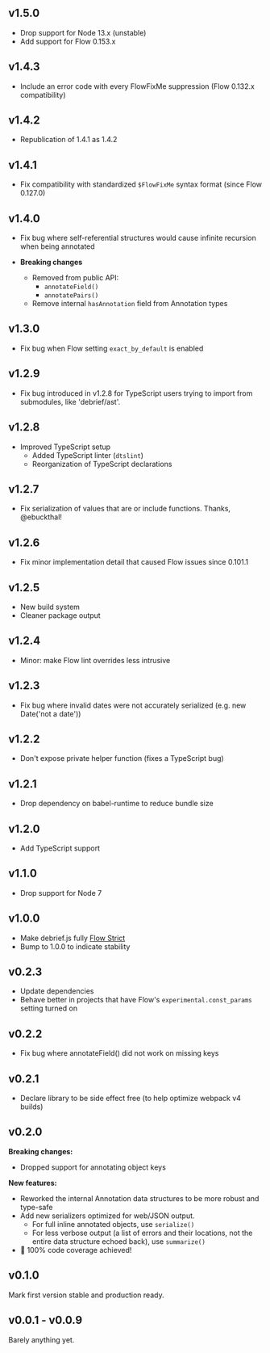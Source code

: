 ## v1.5.0

-   Drop support for Node 13.x (unstable)
-   Add support for Flow 0.153.x

## v1.4.3

-   Include an error code with every FlowFixMe suppression (Flow 0.132.x
    compatibility)

## v1.4.2

-   Republication of 1.4.1 as 1.4.2

## v1.4.1

-   Fix compatibility with standardized `$FlowFixMe` syntax format (since Flow
    0.127.0)

## v1.4.0

-   Fix bug where self-referential structures would cause infinite recursion when
    being annotated

-   **Breaking changes**
    -   Removed from public API:
        -   `annotateField()`
        -   `annotatePairs()`
    -   Remove internal `hasAnnotation` field from Annotation types

## v1.3.0

-   Fix bug when Flow setting `exact_by_default` is enabled

## v1.2.9

-   Fix bug introduced in v1.2.8 for TypeScript users trying to import from
    submodules, like 'debrief/ast'.

## v1.2.8

-   Improved TypeScript setup
    -   Added TypeScript linter (`dtslint`)
    -   Reorganization of TypeScript declarations

## v1.2.7

-   Fix serialization of values that are or include functions. Thanks,
    @ebuckthal!

## v1.2.6

-   Fix minor implementation detail that caused Flow issues since 0.101.1

## v1.2.5

-   New build system
-   Cleaner package output

## v1.2.4

-   Minor: make Flow lint overrides less intrusive

## v1.2.3

-   Fix bug where invalid dates were not accurately serialized
    (e.g. new Date('not a date'))

## v1.2.2

-   Don't expose private helper function (fixes a TypeScript bug)

## v1.2.1

-   Drop dependency on babel-runtime to reduce bundle size

## v1.2.0

-   Add TypeScript support

## v1.1.0

-   Drop support for Node 7

## v1.0.0

-   Make debrief.js fully [Flow Strict](https://flow.org/en/docs/strict/)
-   Bump to 1.0.0 to indicate stability

## v0.2.3

-   Update dependencies
-   Behave better in projects that have Flow's `experimental.const_params`
    setting turned on

## v0.2.2

-   Fix bug where annotateField() did not work on missing keys

## v0.2.1

-   Declare library to be side effect free (to help optimize webpack v4 builds)

## v0.2.0

**Breaking changes:**

-   Dropped support for annotating object keys

**New features:**

-   Reworked the internal Annotation data structures to be more robust and
    type-safe
-   Add new serializers optimized for web/JSON output.
    -   For full inline annotated objects, use `serialize()`
    -   For less verbose output (a list of errors and their locations, not the
        entire data structure echoed back), use `summarize()`
-   💯 100% code coverage achieved!

## v0.1.0

Mark first version stable and production ready.

## v0.0.1 - v0.0.9

Barely anything yet.

